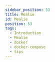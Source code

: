 ```yaml
---
sidebar_position: 53
title: Mealie
id: Mealie
position: 53
tags:
  - Introduction
  - Mealie
  - docker
  - docker-compose
  - tips
---
```

